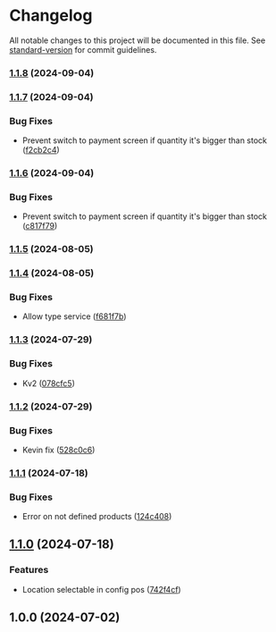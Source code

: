 # Changelog

All notable changes to this project will be documented in this file. See [standard-version](https://github.com/conventional-changelog/standard-version) for commit guidelines.

### [1.1.8](https://github.com/muninmx/premiumbikes/compare/v1.1.7...v1.1.8) (2024-09-04)

### [1.1.7](https://github.com/muninmx/premiumbikes/compare/v1.1.6...v1.1.7) (2024-09-04)


### Bug Fixes

* Prevent switch to payment screen if quantity it's bigger than stock ([f2cb2c4](https://github.com/muninmx/premiumbikes/commit/f2cb2c45e25060c27b2eba47ff612ee4b948b71a))

### [1.1.6](https://github.com/muninmx/premiumbikes/compare/v1.1.5...v1.1.6) (2024-09-04)


### Bug Fixes

* Prevent switch to payment screen if quantity it's bigger than stock ([c817f79](https://github.com/muninmx/premiumbikes/commit/c817f79c5d96cdd8ccbfd2145d82fbbe3803871c))

### [1.1.5](https://github.com/muninmx/premiumbikes/compare/v1.1.4...v1.1.5) (2024-08-05)

### [1.1.4](https://github.com/muninmx/premiumbikes/compare/v1.1.3...v1.1.4) (2024-08-05)


### Bug Fixes

* Allow type service ([f681f7b](https://github.com/muninmx/premiumbikes/commit/f681f7bbffb5c8034ff9261d0ca6c477bc0e7bc8))

### [1.1.3](https://github.com/muninmx/premiumbikes/compare/v1.1.2...v1.1.3) (2024-07-29)


### Bug Fixes

* Kv2 ([078cfc5](https://github.com/muninmx/premiumbikes/commit/078cfc5351914234c20426ad44bdbecfc23b99ea))

### [1.1.2](https://github.com/muninmx/premiumbikes/compare/v1.1.1...v1.1.2) (2024-07-29)


### Bug Fixes

* Kevin fix ([528c0c6](https://github.com/muninmx/premiumbikes/commit/528c0c697706e993e10bd1bf06dda74e27488b6a))

### [1.1.1](https://github.com/tuodoo-modulos/stock_no_negative_pos/compare/v1.1.0...v1.1.1) (2024-07-18)


### Bug Fixes

* Error on not defined products ([124c408](https://github.com/tuodoo-modulos/stock_no_negative_pos/commit/124c40839d65a5d3673952679197750df26cd7cb))

## [1.1.0](https://github.com/tuodoo-modulos/stock_no_negative_pos/compare/v1.0.0...v1.1.0) (2024-07-18)


### Features

* Location selectable in config pos ([742f4cf](https://github.com/tuodoo-modulos/stock_no_negative_pos/commit/742f4cf30d8cd22e8b4ab72b40eb3728a40ca6c2))

## 1.0.0 (2024-07-02)
